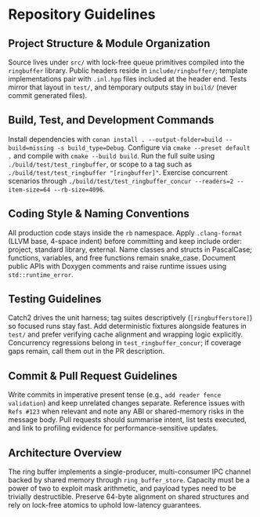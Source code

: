 # Repository Guidelines

## Project Structure & Module Organization
Source lives under `src/` with lock-free queue primitives compiled into the `ringbuffer` library. Public headers reside in `include/ringbuffer/`; template implementations pair with `.inl.hpp` files included at the header end. Tests mirror that layout in `test/`, and temporary outputs stay in `build/` (never commit generated files).

## Build, Test, and Development Commands
Install dependencies with `conan install . --output-folder=build --build=missing -s build_type=Debug`. Configure via `cmake --preset default .` and compile with `cmake --build build`. Run the full suite using `./build/test/test_ringbuffer`, or scope to a tag such as `./build/test/test_ringbuffer "[ringbuffer]"`. Exercise concurrent scenarios through `./build/test/test_ringbuffer_concur --readers=2 --item-size=64 --rb-size=4096`.

## Coding Style & Naming Conventions
All production code stays inside the `rb` namespace. Apply `.clang-format` (LLVM base, 4-space indent) before committing and keep include order: project, standard library, external. Name classes and structs in PascalCase; functions, variables, and free functions remain snake_case. Document public APIs with Doxygen comments and raise runtime issues using `std::runtime_error`.

## Testing Guidelines
Catch2 drives the unit harness; tag suites descriptively (`[ringbufferstore]`) so focused runs stay fast. Add deterministic fixtures alongside features in `test/` and prefer verifying cache alignment and wrapping logic explicitly. Concurrency regressions belong in `test_ringbuffer_concur`; if coverage gaps remain, call them out in the PR description.

## Commit & Pull Request Guidelines
Write commits in imperative present tense (e.g., `add reader fence validation`) and keep unrelated changes separate. Reference issues with `Refs #123` when relevant and note any ABI or shared-memory risks in the message body. Pull requests should summarise intent, list tests executed, and link to profiling evidence for performance-sensitive updates.

## Architecture Overview
The ring buffer implements a single-producer, multi-consumer IPC channel backed by shared memory through `ring_buffer_store`. Capacity must be a power of two to exploit mask arithmetic, and payload types need to be trivially destructible. Preserve 64-byte alignment on shared structures and rely on lock-free atomics to uphold low-latency guarantees.
